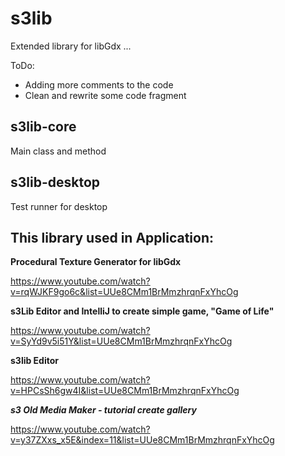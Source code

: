s3lib
=====
Extended library for libGdx ...

ToDo:
* Adding more comments to the code
* Clean and rewrite some code fragment 

s3lib-core
-----
Main class and method

s3lib-desktop
-----
Test runner for desktop

This library used in Application:
-----
**Procedural Texture Generator for libGdx**

https://www.youtube.com/watch?v=rqWJKF9go6c&list=UUe8CMm1BrMmzhrqnFxYhcOg

**s3Lib Editor and IntelliJ to create simple game, "Game of Life"**

https://www.youtube.com/watch?v=SyYd9v5i51Y&list=UUe8CMm1BrMmzhrqnFxYhcOg

**s3lib Editor**

https://www.youtube.com/watch?v=HPCsSh6gw4I&list=UUe8CMm1BrMmzhrqnFxYhcOg

***s3 Old Media Maker - tutorial create gallery***

https://www.youtube.com/watch?v=y37ZXxs_x5E&index=11&list=UUe8CMm1BrMmzhrqnFxYhcOg



